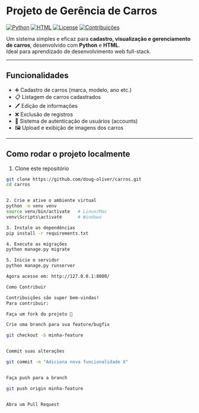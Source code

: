 # Projeto de Gerência de Carros

[![Python](https://img.shields.io/badge/Python-3.x-blue?logo=python)](https://www.python.org/)
[![HTML](https://img.shields.io/badge/HTML-5-orange?logo=html5)](https://developer.mozilla.org/pt-BR/docs/Web/HTML)
[![License](https://img.shields.io/badge/license-MIT-green)](LICENSE)
[![Contribuições](https://img.shields.io/badge/Contribuições-Bem--vindo-brightgreen)](#-como-contribuir)

Um sistema simples e eficaz para **cadastro, visualização e gerenciamento de carros**, desenvolvido com **Python** e **HTML**.  
Ideal para aprendizado de desenvolvimento web full-stack.  

---

## Funcionalidades

- ➕ Cadastro de carros (marca, modelo, ano etc.)  
- 📋 Listagem de carros cadastrados  
- 🖊️ Edição de informações  
- ❌ Exclusão de registros  
- 👤 Sistema de autenticação de usuários (accounts)  
- 🖼️ Upload e exibição de imagens dos carros  

---

## Como rodar o projeto localmente

1. Clone este repositório
```bash
git clone https://github.com/doug-oliver/carros.git
cd carros


2. Crie e ative o ambiente virtual
python -m venv venv
source venv/bin/activate   # Linux/Mac
venv\Scripts\activate      # Windows

3. Instale as dependências
pip install -r requirements.txt

4. Execute as migrações
python manage.py migrate

5. Inicie o servidor
python manage.py runserver

Agora acesse em: http://127.0.0.1:8000/

Como Contribuir

Contribuições são super bem-vindas!
Para contribuir:

Faça um fork do projeto 🍴

Crie uma branch para sua feature/bugfix

git checkout -b minha-feature


Commit suas alterações

git commit -m "Adiciona nova funcionalidade X"


Faça push para a branch

git push origin minha-feature


Abra um Pull Request

